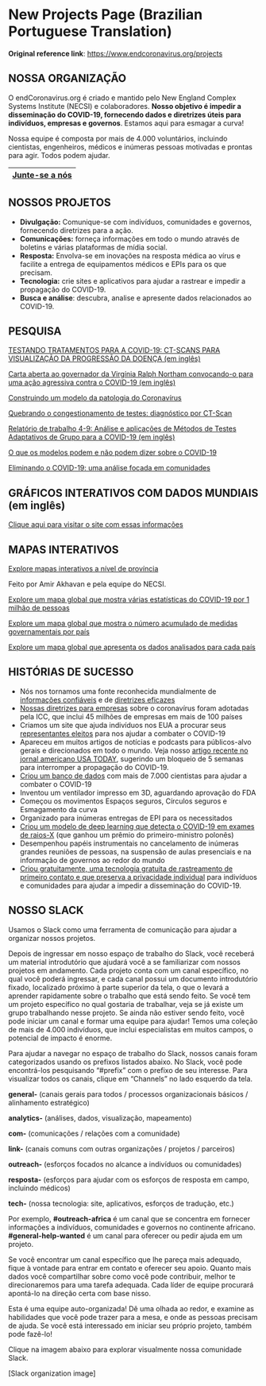 # New Projects Page (Brazilian Portuguese Translation)
**Original reference link**: https://www.endcoronavirus.org/projects

## NOSSA ORGANIZAÇÃO

O endCoronavirus.org é criado e mantido pelo New England Complex Systems Institute (NECSI) e colaboradores. **Nosso objetivo é impedir a disseminação do COVID-19, fornecendo dados e diretrizes úteis para indivíduos, empresas e governos**. Estamos aqui para esmagar a curva!

Nossa equipe é composta por mais de 4.000 voluntários, incluindo cientistas, engenheiros, médicos e inúmeras pessoas motivadas e prontas para agir. Todos podem ajudar.

[Junte-se a nós]() |
------------------ |

## NOSSOS PROJETOS

* **Divulgação:** Comunique-se com indivíduos, comunidades e governos, fornecendo diretrizes para a ação.
* **Comunicações:** forneça informações em todo o mundo através de boletins e várias plataformas de mídia social.
* **Resposta:** Envolva-se em inovações na resposta médica ao vírus e facilite a entrega de equipamentos médicos e EPIs para os que precisam.
* **Tecnologia:** crie sites e aplicativos para ajudar a rastrear e impedir a propagação do COVID-19.
* **Busca e análise**: descubra, analise e apresente dados relacionados ao COVID-19.

## PESQUISA

[TESTANDO TRATAMENTOS PARA A COVID-19: CT-SCANS PARA VISUALIZAÇÃO DA PROGRESSÃO DA DOENÇA (em inglês)]()

[Carta aberta ao governador da Virgínia Ralph Northam convocando-o para uma ação agressiva contra o COVID-19 (em inglês)]()

[Construindo um modelo da patologia do Coronavírus]()

[Quebrando o congestionamento de testes: diagnóstico por CT-Scan]()

[Relatório de trabalho 4-9: Análise e aplicações de Métodos de Testes Adaptativos de Grupo para a COVID-19 (em inglês)]()

[O que os modelos podem e não podem dizer sobre o COVID-19]()

[Eliminando o COVID-19: uma análise focada em comunidades]()

## GRÁFICOS INTERATIVOS COM DADOS MUNDIAIS (em inglês)

[Clique aqui para visitar o site com essas informações]()

## MAPAS INTERATIVOS

[Explore mapas interativos a nível de província]()

Feito por Amir Akhavan e pela equipe do NECSI.

[Explore um mapa global que mostra várias estatísticas do COVID-19 por 1 milhão de pessoas]()

[Explore um mapa global que mostra o número acumulado de medidas governamentais por país]()

[Explore um mapa global que apresenta os dados analisados para cada país]()

## HISTÓRIAS DE SUCESSO

* Nós nos tornamos uma fonte reconhecida mundialmente de [informações confiáveis]() e de [diretrizes eficazes]()
* [Nossas diretrizes para empresas]() sobre o coronavírus foram adotadas pela ICC, que inclui 45 milhões de empresas em mais de 100 países
* Criamos um site que ajuda indivíduos nos EUA a procurar seus [representantes eleitos]() para nos ajudar a combater o COVID-19
* Apareceu em muitos artigos de notícias e podcasts para públicos-alvo gerais e direcionados em todo o mundo. Veja nosso [artigo recente no jornal americano USA TODAY](), sugerindo um bloqueio de 5 semanas para interromper a propagação do COVID-19.
* [Criou um banco de dados]() com mais de 7.000 cientistas para ajudar a combater o COVID-19
* Inventou um ventilador impresso em 3D, aguardando aprovação do FDA
* Começou os movimentos Espaços seguros, Círculos seguros e Esmagamento da curva
* Organizado para inúmeras entregas de EPI para os necessitados
* [Criou um modelo de deep learning que detecta o COVID-19 em exames de raios-X]() (que ganhou um prêmio do primeiro-ministro polonês)
* Desempenhou papéis instrumentais no cancelamento de inúmeras grandes reuniões de pessoas, na suspensão de aulas presenciais e na informação de governos ao redor do mundo
* [Criou gratuitamente, uma tecnologia gratuita de rastreamento de primeiro contato e que preserva a privacidade individual]() para indivíduos e comunidades para ajudar a impedir a disseminação do COVID-19.

## NOSSO SLACK
Usamos o Slack como uma ferramenta de comunicação para ajudar a organizar nossos projetos.

Depois de ingressar em nosso espaço de trabalho do Slack, você receberá um material introdutório que ajudará você a se familiarizar com nossos projetos em andamento. Cada projeto conta com um canal específico, no qual você poderá ingressar, e cada canal possui um documento introdutório fixado, localizado próximo à parte superior da tela, o que o levará a aprender rapidamente sobre o trabalho que está sendo feito. Se você tem um projeto específico no qual gostaria de trabalhar, veja se já existe um grupo trabalhando nesse projeto. Se ainda não estiver sendo feito, você pode iniciar um canal e formar uma equipe para ajudar! Temos uma coleção de mais de 4.000 indivíduos, que inclui especialistas em muitos campos, o potencial de impacto é enorme.

Para ajudar a navegar no espaço de trabalho do Slack, nossos canais foram categorizados usando os prefixos listados abaixo. No Slack, você pode encontrá-los pesquisando “#prefix” com o prefixo de seu interesse. Para visualizar todos os canais, clique em “Channels” no lado esquerdo da tela.

**general-** (canais gerais para todos / processos organizacionais básicos / alinhamento estratégico)

**analytics-** (análises, dados, visualização, mapeamento)

**com-** (comunicações / relações com a comunidade)

**link-** (canais comuns com outras organizações / projetos / parceiros)

**outreach-** (esforços focados no alcance a indivíduos ou comunidades)

**resposta-** (esforços para ajudar com os esforços de resposta em campo, incluindo médicos)

**tech-** (nossa tecnologia: site, aplicativos, esforços de tradução, etc.)

Por exemplo, **#outreach-africa** é um canal que se concentra em fornecer informações a indivíduos, comunidades e governos no continente africano. **#general-help-wanted** é um canal para oferecer ou pedir ajuda em um projeto.

Se você encontrar um canal específico que lhe pareça mais adequado, fique à vontade para entrar em contato e oferecer seu apoio. Quanto mais dados você compartilhar sobre como você pode contribuir, melhor te direcionaremos para uma tarefa adequada. Cada líder de equipe procurará apontá-lo na direção certa com base nisso.

Esta é uma equipe auto-organizada! Dê uma olhada ao redor, e examine as habilidades que você pode trazer para a mesa, e onde as pessoas precisam de ajuda. Se você está interessado em iniciar seu próprio projeto, também pode fazê-lo!

Clique na imagem abaixo para explorar visualmente nossa comunidade Slack.

[Slack organization image]

